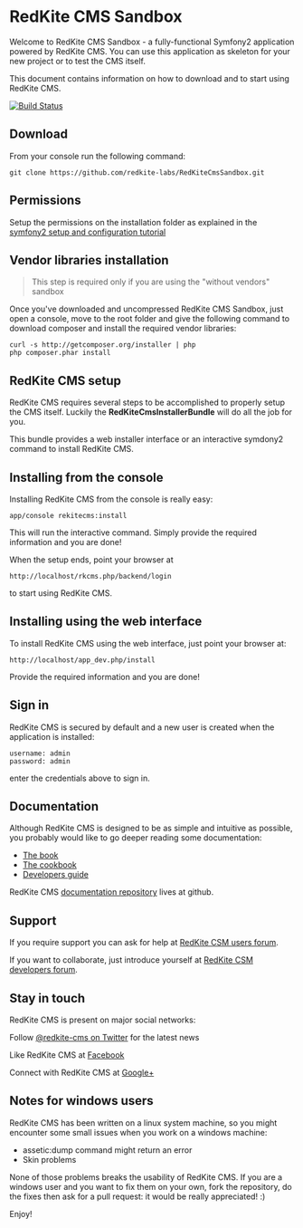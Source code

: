 RedKite CMS Sandbox
====================
Welcome to RedKite CMS Sandbox - a fully-functional Symfony2 application
powered by RedKite CMS. You can use this application as skeleton for 
your new project or to test the CMS itself.

This document contains information on how to download and to start using 
RedKite CMS.

[![Build Status](https://secure.travis-ci.org/redkite-labs/RedKiteCmsSandbox.png)](http://travis-ci.org/redkite-labs/RedKiteCmsSandbox)


Download
--------
From your console run the following command:

    git clone https://github.com/redkite-labs/RedKiteCmsSandbox.git


Permissions
-----------
Setup the permissions on the installation folder as explained in the [symfony2 setup and configuration
tutorial](http://symfony.com/doc/current/book/installation.html#configuration-and-setup)


Vendor libraries installation
-----------------------------

> This step is required only if you are using the "without vendors" sandbox

Once you've downloaded and uncompressed RedKite CMS Sandbox, just open a console,
move to the root folder and give the following command to download composer and install
the required vendor libraries:

    curl -s http://getcomposer.org/installer | php
    php composer.phar install


RedKite CMS setup
-----------------
RedKite CMS requires several steps to be accomplished to properly setup the CMS itself. Luckily
the **RedKiteCmsInstallerBundle** will do all the job for you. 

This bundle provides a web installer interface or an interactive symdony2 command to install 
RedKite CMS.

Installing from the console
---------------------------
Installing RedKite CMS from the console is really easy:

    app/console rekitecms:install

This will run the interactive command. Simply provide the required information and you are done! 

When the setup ends, point your browser at

    http://localhost/rkcms.php/backend/login

to start using RedKite CMS.


Installing using the web interface
----------------------------------
To install RedKite CMS using the web interface, just point your browser at:

    http://localhost/app_dev.php/install

Provide the required information and you are done! 


Sign in
-------
RedKite CMS is secured by default and a new user is created when the application is 
installed:

    username: admin
    password: admin

enter the credentials above to sign in.


Documentation
-------------
Although RedKite CMS is designed to be as simple and intuitive as possible, you probably 
would like to go deeper reading some documentation:

- [The book](http://redkite-labs.com/getting-started-with-redkite-cms)
- [The cookbook](http://redkite-labs.com/redkite-cms-practical-manual-part-1)
- [Developers guide](http://redkite-labs.com/getting-started-contributing-to-redkite-cms)

RedKite CMS [documentation repository](https://github.com/redkite-labs/redkitecms-docs)
lives at github.


Support
-------
If you require support you can ask for help at [RedKite CSM users forum](https://groups.google.com/forum/?hl=it#!forum/redkitecms-users).

If you want to collaborate, just introduce yourself at [RedKite CSM developers forum](https://groups.google.com/forum/?hl=it#!forum/redkitecms-dev).


Stay in touch
-------------
RedKite CMS is present on major social networks:

Follow [@redkite-cms on Twitter](https://twitter.com/redkitecms) for the latest news

Like RedKite CMS at [Facebook](https://www.facebook.com/redkitecms)

Connect with RedKite CMS at [Google+](https://plus.google.com/103994964006724386514)


Notes for windows users
-----------------------
RedKite CMS has been written on a linux system machine, so you might encounter some small issues when
you work on a windows machine:

- assetic:dump command might return an error
- Skin problems

None of those problems breaks the usability of RedKite CMS. If you are a windows user and you want
to fix them on your own, fork the repository, do the fixes then ask for a pull request: it would be really
appreciated! :)

Enjoy!
